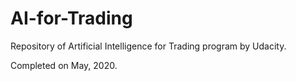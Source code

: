 # AI-for-Trading
Repository of Artificial Intelligence for Trading program by Udacity.

Completed on May, 2020.
